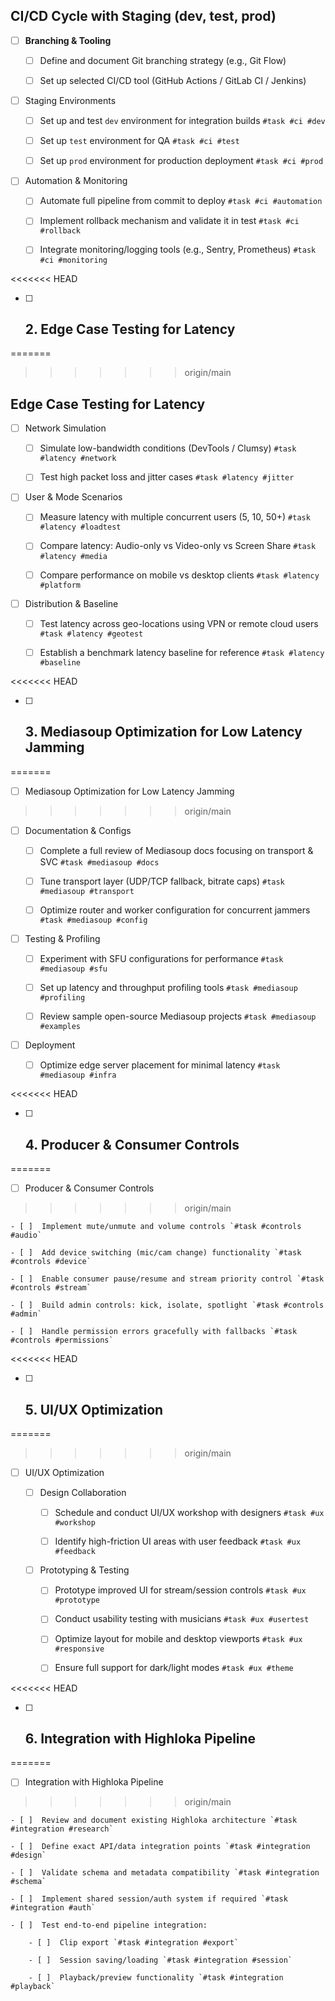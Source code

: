 ## CI/CD Cycle with Staging (dev, test, prod)

- [ ] **Branching & Tooling** 

	- [ ] Define and document Git branching strategy (e.g., Git Flow) 
	    
	- [ ]  Set up selected CI/CD tool (GitHub Actions / GitLab CI / Jenkins) 
	    

- [ ]  Staging Environments

	- [ ]  Set up and test `dev` environment for integration builds `#task #ci #dev`
	    
	- [ ]  Set up `test` environment for QA `#task #ci #test`
	    
	- [ ]  Set up `prod` environment for production deployment `#task #ci #prod`
    

- [ ] Automation & Monitoring

	- [ ]  Automate full pipeline from commit to deploy `#task #ci #automation`
	    
	- [ ]  Implement rollback mechanism and validate it in test `#task #ci #rollback`
	    
	- [ ]  Integrate monitoring/logging tools (e.g., Sentry, Prometheus) `#task #ci #monitoring`
	    

<<<<<<< HEAD
- [ ] ## 2. Edge Case Testing for Latency
=======

>>>>>>> origin/main

 ## Edge Case Testing for Latency

- [ ] Network Simulation

	- [ ]  Simulate low-bandwidth conditions (DevTools / Clumsy) `#task #latency #network`
	    
	- [ ]  Test high packet loss and jitter cases `#task #latency #jitter`
	    

- [ ] User & Mode Scenarios

	- [ ]  Measure latency with multiple concurrent users (5, 10, 50+) `#task #latency #loadtest`
	    
	- [ ]  Compare latency: Audio-only vs Video-only vs Screen Share `#task #latency #media`
	    
	- [ ]  Compare performance on mobile vs desktop clients `#task #latency #platform`
	    

- [ ]  Distribution & Baseline

	- [ ]  Test latency across geo-locations using VPN or remote cloud users `#task #latency #geotest`
	    
	- [ ]  Establish a benchmark latency baseline for reference `#task #latency #baseline`
    

<<<<<<< HEAD
- [ ] ## 3. Mediasoup Optimization for Low Latency Jamming
=======

- [ ] Mediasoup Optimization for Low Latency Jamming
>>>>>>> origin/main

- [ ]  Documentation & Configs

	- [ ]  Complete a full review of Mediasoup docs focusing on transport & SVC `#task #mediasoup #docs`
	    
	- [ ]  Tune transport layer (UDP/TCP fallback, bitrate caps) `#task #mediasoup #transport`
	    
	- [ ]  Optimize router and worker configuration for concurrent jammers `#task #mediasoup #config`
    

 - [ ] Testing & Profiling

	- [ ]  Experiment with SFU configurations for performance `#task #mediasoup #sfu`
	    
	- [ ]  Set up latency and throughput profiling tools `#task #mediasoup #profiling`
	    
	- [ ]  Review sample open-source Mediasoup projects `#task #mediasoup #examples`
	    

- [ ] Deployment

	- [ ]  Optimize edge server placement for minimal latency `#task #mediasoup #infra`
	    

<<<<<<< HEAD
- [ ] ## 4. Producer & Consumer Controls
=======


- [ ] Producer & Consumer Controls
>>>>>>> origin/main

	- [ ]  Implement mute/unmute and volume controls `#task #controls #audio`
	    
	- [ ]  Add device switching (mic/cam change) functionality `#task #controls #device`
	    
	- [ ]  Enable consumer pause/resume and stream priority control `#task #controls #stream`
	    
	- [ ]  Build admin controls: kick, isolate, spotlight `#task #controls #admin`
	    
	- [ ]  Handle permission errors gracefully with fallbacks `#task #controls #permissions`
    

<<<<<<< HEAD
- [ ] ## 5. UI/UX Optimization
=======

>>>>>>> origin/main

- [ ]  UI/UX Optimization

	- [ ]  Design Collaboration 
	
		- [ ]  Schedule and conduct UI/UX workshop with designers `#task #ux #workshop`
		    
		- [ ]  Identify high-friction UI areas with user feedback `#task #ux #feedback`
		    

	- [ ]  Prototyping & Testing
	
		- [ ]  Prototype improved UI for stream/session controls `#task #ux #prototype`
		    
		- [ ]  Conduct usability testing with musicians `#task #ux #usertest`
		    
		- [ ]  Optimize layout for mobile and desktop viewports `#task #ux #responsive`
		    
		- [ ]  Ensure full support for dark/light modes `#task #ux #theme`
	    



<<<<<<< HEAD
- [ ] ## 6. Integration with Highloka Pipeline
=======
- [ ]  Integration with Highloka Pipeline
>>>>>>> origin/main

	- [ ]  Review and document existing Highloka architecture `#task #integration #research`
	    
	- [ ]  Define exact API/data integration points `#task #integration #design`
	    
	- [ ]  Validate schema and metadata compatibility `#task #integration #schema`
	    
	- [ ]  Implement shared session/auth system if required `#task #integration #auth`
	    
	- [ ]  Test end-to-end pipeline integration:
	    
	    - [ ]  Clip export `#task #integration #export`
	        
	    - [ ]  Session saving/loading `#task #integration #session`
	        
	    - [ ]  Playback/preview functionality `#task #integration #playback`
	        



